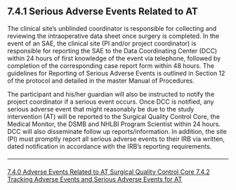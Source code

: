 ## 7.4.1 Serious Adverse Events Related to AT

The clinical site’s unblinded coordinator is responsible for collecting and reviewing the intraoperative
data sheet once surgery is completed. In the event of an SAE, the clinical site (PI
and/or project coordinator) is responsible for reporting the SAE to the Data Coordinating Center
(DCC) within 24 hours of first knowledge of the event via telephone, followed by completion of
the corresponding case report form within 48 hours. The guidelines for Reporting of Serious
Adverse Events is outlined in Section 12 of the protocol and detailed in the master Manual of
Procedures.

The participant and his/her guardian will also be instructed to notify the project coordinator if a
serious event occurs. Once DCC is notified, any serious adverse event that might reasonably be
due to the study intervention (AT) will be reported to the Surgical Quality Control Core, the
Medical Monitor, the DSMB and NHLBI Program Scientist within 24 hours. DCC will also
disseminate follow up reports/information. In addition, the site (PI) must promptly report all
serious adverse events to their IRB via written, dated notification in accordance with the IRB’s
reporting requirements.


<hr class="soften" style="margin-top: 20px;margin-bottom: 20px;"/>

<div class="center">
<div class="btn-group">
  <a href=":pages_path:/manuals/surgical-quality-control-core/7-04-00-ae-at.md" class="btn btn-default">
    <span class="glyphicon glyphicon-chevron-left"></span>
    7.4.0 Adverse Events Related to AT
  </a>

  <a href=":pages_path:/manuals/surgical-quality-control-core" class="btn btn-default">
    <span class="glyphicon glyphicon-chevron-up"></span>
    Surgical Quality Control Core
  </a>

  <a href=":pages_path:/manuals/surgical-quality-control-core/7-04-02-tracking-ae-sae-at.md" class="btn btn-success">
    7.4.2 Tracking Adverse Events and Serious Adverse Events for AT
    <span class="glyphicon glyphicon-chevron-right"></span>
  </a>
</div>
</div>